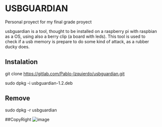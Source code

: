 # USBGUARDIAN

Personal proyect for my final grade proyect

usbguardian is a tool, thought to be installed on a raspberry pi with raspbian as a OS, using also a berry clip (a board with leds). 
This tool is used to check if a usb memory is prepare to do some kind of attack, as a rubber ducky does.

## Instalation

git clone https://gitlab.com/Pablo-Izquierdo/usbguardian.git

sudo dpkg -i usbguardian-1.2.deb

## Remove
sudo dpkg -r usbguardian

##CopyRight
![image](https://user-images.githubusercontent.com/80353319/195975837-fd84bdc2-1565-4557-890b-47cd60703ced.png)
